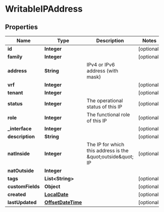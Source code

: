 # WritableIPAddress

## Properties
Name | Type | Description | Notes
------------ | ------------- | ------------- | -------------
**id** | **Integer** |  |  [optional]
**family** | **Integer** |  |  [optional]
**address** | **String** | IPv4 or IPv6 address (with mask) | 
**vrf** | **Integer** |  |  [optional]
**tenant** | **Integer** |  |  [optional]
**status** | **Integer** | The operational status of this IP |  [optional]
**role** | **Integer** | The functional role of this IP |  [optional]
**_interface** | **Integer** |  |  [optional]
**description** | **String** |  |  [optional]
**natInside** | **Integer** | The IP for which this address is the \&quot;outside\&quot; IP |  [optional]
**natOutside** | **Integer** |  | 
**tags** | **List&lt;String&gt;** |  |  [optional]
**customFields** | **Object** |  |  [optional]
**created** | [**LocalDate**](LocalDate.md) |  |  [optional]
**lastUpdated** | [**OffsetDateTime**](OffsetDateTime.md) |  |  [optional]
